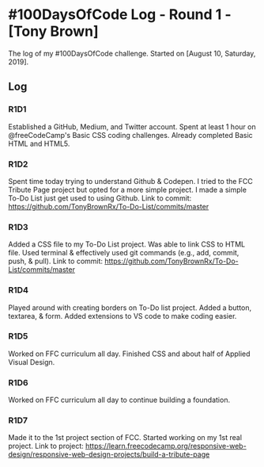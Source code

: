 # #100DaysOfCode Log - Round 1 - [Tony Brown]

The log of my #100DaysOfCode challenge. Started on [August 10, Saturday, 2019].

## Log

### R1D1 
Established a GitHub, Medium, and Twitter account. Spent at least 1 hour on @freeCodeCamp's Basic CSS coding challenges. Already completed Basic HTML and HTML5.

### R1D2
Spent time today trying to understand Github & Codepen. I tried to the FCC Tribute Page project but opted for a more simple project. I made a simple To-Do List just get used to using Github. Link to commit: https://github.com/TonyBrownRx/To-Do-List/commits/master


### R1D3
Added a CSS file to my To-Do List project. Was able to link CSS to HTML file. Used terminal & effectively used git commands (e.g., add, commit, push, & pull). Link to commit: https://github.com/TonyBrownRx/To-Do-List/commits/master

### R1D4
Played around with creating borders on To-Do list project. Added a button, textarea, & form. Added extensions to VS code to make coding easier. 

### R1D5
Worked on FFC curriculum all day. Finished CSS and about half of Applied Visual Design.

### R1D6
Worked on FFC curriculum all day to continue building a foundation.

### R1D7
Made it to the 1st project section of FCC. Started working on my 1st real project. Link to project: https://learn.freecodecamp.org/responsive-web-design/responsive-web-design-projects/build-a-tribute-page
